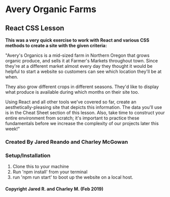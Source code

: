 # Avery Organic Farms

## React CSS Lesson

**This was a very quick exercise to work with React and various CSS methods to create a site with the given criteria:**

"Avery's Organics is a mid-sized farm in Northern Oregon that grows organic produce, and sells it at Farmer's Markets throughout town. Since they're at a different market almost every day they thought it would be helpful to start a website so customers can see which location they'll be at when.

They also grow different crops in different seasons. They'd like to display what produce is available during which months on their site too.

Using React and all other tools we've covered so far, create an aesthetically-pleasing site that depicts this information. The data you'll use is in the Cheat Sheet section of this lesson. Also, take time to construct your entire environment from scratch; it's important to practice these fundamentals before we increase the complexity of our projects later this week!"

### Created By Jared Reando and Charley McGowan

### Setup/Installation

1. Clone this to your machine
2. Run 'npm install' from your terminal
3. run 'npm run start' to boot up the website on a local host.

#### Copyright Jared R. and Charley M. (Feb 2019)
